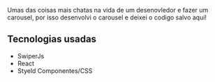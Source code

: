 Umas das coisas mais chatas na vida de um desenovledor e fazer um carousel, por isso desenvolvi o carousel e deixei o codigo salvo aqui!
## Tecnologias usadas
- SwiperJs
- React
- Styeld Componentes/CSS
